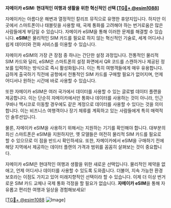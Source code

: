 **자메이카 eSIM: 현대적인 여행과 생활을 위한 혁신적인 선택 [[TG💪+ @esim1088](https://t.me/s/esim1088)]**

자메이카는 아름다운 해변과 열정적인 칼리프 뮤직으로 유명한 휴양지입니다. 하지만 이곳에서 스마트폰이나 태블릿을 사용할 때, 국제 통화를 고려해야 하는 번거로움은 많은 사람들에게 부담일 수 있습니다. 자메이카 eSIM을 통해 이러한 문제를 해결할 수 있습니다. **eSIM**은 물리적인 SIM 카드를 필요로 하지 않는 혁신적인 기술로, 세계 어디서나 쉽게 데이터와 전화 서비스를 이용할 수 있습니다.

자메이카 eSIM의 가장 큰 장점 중 하나는 간단한 설정 과정입니다. 전통적인 물리적 SIM 카드와 달리, eSIM은 스마트폰의 설정 화면에서 QR 코드를 스캔하거나 제공된 정보를 입력하는 방식으로 즉시 활성화됩니다. 이는 특히 여행객들에게 매우 유용합니다. 급하게 출국하기 직전에 공항에서 전통적인 SIM 카드를 구매할 필요가 없어지며, 언제 어디서나 원하는 시간에 바로 사용할 수 있습니다.

또한 자메이카 eSIM은 여러 국가에서 데이터를 사용할 수 있는 글로벌 데이터 플랜을 제공합니다. 이는 단순히 자메이카에서만 통화나 데이터를 사용하는 것이 아니라, 인근 쿠바나 멕시코로 이동할 경우에도 같은 계정으로 데이터를 사용할 수 있다는 것을 의미합니다. 이는 비즈니스 여행객이나 장기 체류를 계획하고 있는 사람들에게 특히 매력적인 솔루션입니다.

물론, 자메이카 eSIM을 사용하기 위해서는 지원하는 기기를 확인해야 합니다. 대부분의 최신 스마트폰은 eSIM을 지원하지만, 옛 모델들은 여전히 물리적 SIM 카드를 필요로 할 수 있으므로 이 점을 반드시 확인하세요. 또한, 자메이카에서 eSIM을 구매하기 전에 해당 지역에서 제공하는 데이터 플랜의 가격과 범위를 꼼꼼히 살펴보는 것이 중요합니다.

자메이카 eSIM은 현대적인 여행과 생활을 위한 새로운 선택입니다. 물리적인 제약을 없애고, 언제 어디서나 데이터를 사용할 수 있도록 도와줍니다. 더불어, 지속 가능한 환경 보호라는 이점도 가지고 있어 미래지향적인 선택이라 할 수 있습니다. 이제 더 이상 번거로운 SIM 카드 교체나 국제 통화 걱정을 할 필요가 없습니다. **자메이카 eSIM**을 통해 자유롭고 편리한 여행과 일상을 경험해보세요!

[[TG💪+ @esim1088](https://t.me/s/esim1088) ![Image](https://i.postimg.cc/Y0z9fWf4/image.png)]